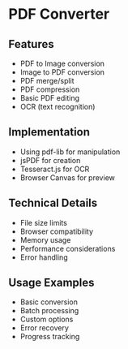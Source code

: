 # PDF Converter

## Features
- PDF to Image conversion
- Image to PDF conversion
- PDF merge/split
- PDF compression
- Basic PDF editing
- OCR (text recognition)

## Implementation
- Using pdf-lib for manipulation
- jsPDF for creation
- Tesseract.js for OCR
- Browser Canvas for preview

## Technical Details
- File size limits
- Browser compatibility
- Memory usage
- Performance considerations
- Error handling

## Usage Examples
- Basic conversion
- Batch processing
- Custom options
- Error recovery
- Progress tracking 